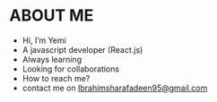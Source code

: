 # ABOUT ME
- Hi, I’m Yemi
- A javascript developer (React.js)
- Always learning 
- Looking for collaborations
- How to reach me?
- contact me on Ibrahimsharafadeen95@gmail.com

<!---
DeanYemi134/DeanYemi134 is a ✨ special ✨ repository because its `README.md` (this file) appears on your GitHub profile.
You can click the Preview link to take a look at your changes.
--->

